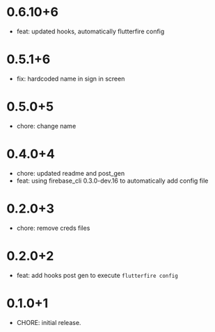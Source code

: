 # 0.6.10+6

- feat: updated hooks, automatically flutterfire config

# 0.5.1+6

- fix: hardcoded name in sign in screen

# 0.5.0+5

- chore: change name

# 0.4.0+4

- chore: updated readme and post_gen
- feat: using firebase_cli 0.3.0-dev.16 to automatically add config file

# 0.2.0+3

- chore: remove creds files

# 0.2.0+2

- feat: add hooks post gen to execute `flutterfire config`

# 0.1.0+1

- CHORE: initial release.
